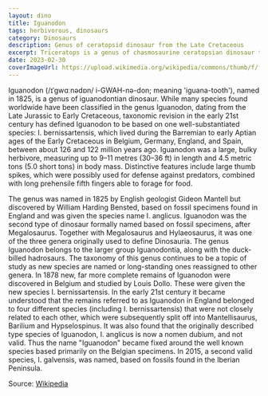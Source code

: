 ```yaml
---
layout: dino
title: Iguanodon
tags: herbivorous, dinosaurs 
category: Dinosaurs
description: Genus of ceratopsid dinosaur from the Late Cretaceous 
excerpt: Triceratops is a genus of chasmosaurine ceratopsian dinosaur that lived during the late Maastrichtian age of the Late Cretaceous period, about 68 to 66 million years ago in what is now western North America.
date: 2023-02-30
coverImageUrl: https://upload.wikimedia.org/wikipedia/commons/thumb/f/ff/Iguanodon_Skelett_2.jpg/560px-Iguanodon_Skelett_2.jpg
---
```


Iguanodon (/ɪˈɡwɑːnədɒn/ i-GWAH-nə-don; meaning 'iguana-tooth'), named in 1825, is a genus of iguanodontian dinosaur. While many species found worldwide have been classified in the genus Iguanodon, dating from the Late Jurassic to Early Cretaceous, taxonomic revision in the early 21st century has defined Iguanodon to be based on one well-substantiated species: I. bernissartensis, which lived during the Barremian to early Aptian ages of the Early Cretaceous in Belgium, Germany, England, and Spain, between about 126 and 122 million years ago. Iguanodon was a large, bulky herbivore, measuring up to 9–11 metres (30–36 ft) in length and 4.5 metric tons (5.0 short tons) in body mass. Distinctive features include large thumb spikes, which were possibly used for defense against predators, combined with long prehensile fifth fingers able to forage for food.

The genus was named in 1825 by English geologist Gideon Mantell but discovered by William Harding Bensted, based on fossil specimens found in England and was given the species name I. anglicus. Iguanodon was the second type of dinosaur formally named based on fossil specimens, after Megalosaurus. Together with Megalosaurus and Hylaeosaurus, it was one of the three genera originally used to define Dinosauria. The genus Iguanodon belongs to the larger group Iguanodontia, along with the duck-billed hadrosaurs. The taxonomy of this genus continues to be a topic of study as new species are named or long-standing ones reassigned to other genera. In 1878 new, far more complete remains of Iguanodon were discovered in Belgium and studied by Louis Dollo. These were given the new species I. bernissartensis. In the early 21st century it became understood that the remains referred to as Iguanodon in England belonged to four different species (including I. bernissartensis) that were not closely related to each other, which were subsequently split off into Mantellisaurus, Barilium and Hypselospinus. It was also found that the originally described type species of Iguanodon, I. anglicus is now a nomen dubium, and not valid. Thus the name "Iguanodon" became fixed around the well known species based primarily on the Belgian specimens. In 2015, a second valid species, I. galvensis, was named, based on fossils found in the Iberian Peninsula.

Source: [Wikipedia](https://en.wikipedia.org/wiki/Iguanodon)